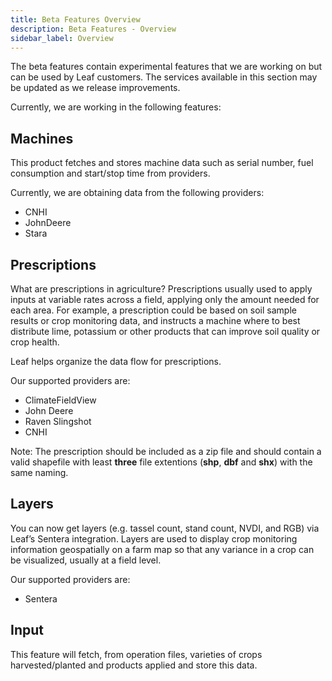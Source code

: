 ```yaml
---
title: Beta Features Overview
description: Beta Features - Overview
sidebar_label: Overview
---
```

<!-- the following links are referenced throughout this document -->

The beta features contain experimental features that we are working on but can be used by Leaf customers.
The services available in this section may be updated as we release improvements.

Currently, we are working in the following features:

## Machines

This product fetches and stores machine data such as serial number, fuel consumption and start/stop time from providers.
 
Currently, we are obtaining data from the following providers:
* CNHI
* JohnDeere
* Stara


## Prescriptions

What are prescriptions in agriculture? Prescriptions usually used to apply inputs at variable rates across a field, applying only the amount needed for each area. For example, a prescription could be based on soil sample results or crop monitoring data, and instructs a machine where to best distribute lime, potassium or other products that can improve soil quality or crop health.

Leaf helps organize the data flow for prescriptions. 

Our supported providers are:
* ClimateFieldView
* John Deere
* Raven Slingshot
* CNHI

Note: The prescription should be included as a zip file and should contain a valid shapefile with least **three** file extentions (**shp**, **dbf** and **shx**) with the same naming.


## Layers

You can now get layers (e.g. tassel count, stand count, NVDI, and RGB) via Leaf’s Sentera integration. Layers are used to display crop monitoring information geospatially on a farm map so that any variance in a crop can be visualized, usually at a field level. 

Our supported providers are:
* Sentera


## Input

This feature will fetch, from operation files, varieties of crops harvested/planted and products applied and store this data.



